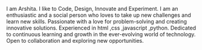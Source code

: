 I am Arshita. I like to Code, Design, Innovate and Experiment. I am an enthusiastic and a social person who loves to take up new challenges and learn new skills. Passionate with a love for problem-solving and creating innovative solutions. Experienced in html ,css ,javascript ,python. Dedicated to continuous learning and growth in the ever-evolving world of technology. Open to collaboration and exploring new opportunities.
